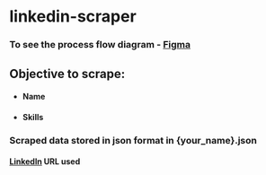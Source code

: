 # linkedin-scraper
### To see the process flow diagram - [Figma](https://www.figma.com/file/fsT0DGv6E2L32DR7xZDPlS/CollegeSpace?node-id=0%3A1) 
## Objective to scrape:
- #### Name
- #### Skills
### Scraped data stored in json format in {your_name}.json
#### [LinkedIn](https://www.linkedin.com/search/results/people/?origin=FACETED_SEARCH&page=2&schoolFilter=%5B%22246006%22%5D) URL used